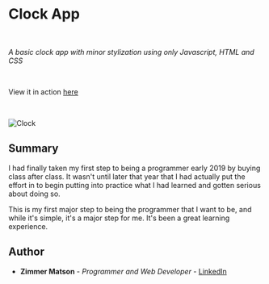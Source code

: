# Clock App

<br>

_A basic clock app with minor stylization using only Javascript, HTML and CSS_

<br>

View it in action [here](https://hahaketchup.github.io/Clock-App/)

<br>

![Clock](https://raw.githubusercontent.com/Hahaketchup/Clock-App/master/Clock.png "Clock example")

## Summary

I had finally taken my first step to being a programmer early 2019 by buying class after class. It wasn't until later that year that I had actually put the effort in to begin putting into practice what I had learned and gotten serious about doing so.

This is my first major step to being the programmer that I want to be, and while it's simple, it's a major step for me. It's been a great learning experience.

## Author

* **Zimmer Matson** - *Programmer and Web Developer* - [LinkedIn](https://www.linkedin.com/in/zimmer-matson-2564b6142/)